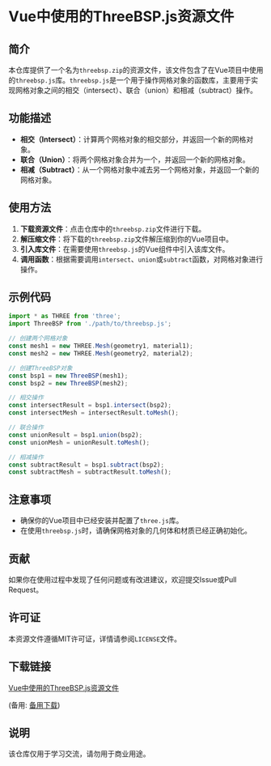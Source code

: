 # Vue中使用的ThreeBSP.js资源文件

## 简介

本仓库提供了一个名为`threebsp.zip`的资源文件，该文件包含了在Vue项目中使用的`threebsp.js`库。`threebsp.js`是一个用于操作网格对象的函数库，主要用于实现网格对象之间的相交（intersect）、联合（union）和相减（subtract）操作。

## 功能描述

- **相交（Intersect）**：计算两个网格对象的相交部分，并返回一个新的网格对象。
- **联合（Union）**：将两个网格对象合并为一个，并返回一个新的网格对象。
- **相减（Subtract）**：从一个网格对象中减去另一个网格对象，并返回一个新的网格对象。

## 使用方法

1. **下载资源文件**：点击仓库中的`threebsp.zip`文件进行下载。
2. **解压缩文件**：将下载的`threebsp.zip`文件解压缩到你的Vue项目中。
3. **引入库文件**：在需要使用`threebsp.js`的Vue组件中引入该库文件。
4. **调用函数**：根据需要调用`intersect`、`union`或`subtract`函数，对网格对象进行操作。

## 示例代码

```javascript
import * as THREE from 'three';
import ThreeBSP from './path/to/threebsp.js';

// 创建两个网格对象
const mesh1 = new THREE.Mesh(geometry1, material1);
const mesh2 = new THREE.Mesh(geometry2, material2);

// 创建ThreeBSP对象
const bsp1 = new ThreeBSP(mesh1);
const bsp2 = new ThreeBSP(mesh2);

// 相交操作
const intersectResult = bsp1.intersect(bsp2);
const intersectMesh = intersectResult.toMesh();

// 联合操作
const unionResult = bsp1.union(bsp2);
const unionMesh = unionResult.toMesh();

// 相减操作
const subtractResult = bsp1.subtract(bsp2);
const subtractMesh = subtractResult.toMesh();
```

## 注意事项

- 确保你的Vue项目中已经安装并配置了`three.js`库。
- 在使用`threebsp.js`时，请确保网格对象的几何体和材质已经正确初始化。

## 贡献

如果你在使用过程中发现了任何问题或有改进建议，欢迎提交Issue或Pull Request。

## 许可证

本资源文件遵循MIT许可证，详情请参阅`LICENSE`文件。

## 下载链接
[Vue中使用的ThreeBSP.js资源文件](https://pan.quark.cn/s/494a516b8a44) 

(备用: [备用下载](https://pan.baidu.com/s/1stNxyEzb6BBetk-wgbvoUw?pwd=1234))

## 说明

该仓库仅用于学习交流，请勿用于商业用途。
